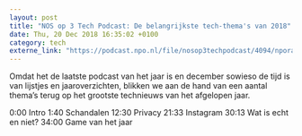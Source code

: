 ```yaml
---
layout: post
title: "NOS op 3 Tech Podcast: De belangrijkste tech-thema's van 2018"
date: Thu, 20 Dec 2018 16:35:02 +0100
category: tech
externe_link: "https://podcast.npo.nl/file/nosop3techpodcast/4094/nporadio1_nosop3techpodcast_20181220_nos-op-3-tech-podcast-de-belangrijkste-tech-thema-s-van-2018.mp3"
---
```


Omdat het de laatste podcast van het jaar is en december sowieso de tijd is van lijstjes en jaaroverzichten, blikken we aan de hand van een aantal thema’s terug op het grootste technieuws van het afgelopen jaar.

0:00 Intro
1:40 Schandalen
12:30 Privacy
21:33 Instagram
30:13 Wat is echt en niet?
34:00 Game van het jaar<img src="http://feeds.feedburner.com/~r/nosop3-tech-podcast/~4/lu-ShhPcEQY" height="1" width="1" alt=""/>
